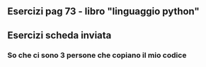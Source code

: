 ## Esercizi pag 73 - libro "linguaggio python"
## Esercizi scheda inviata
### So che ci sono 3 persone che copiano il mio codice
